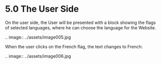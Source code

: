 5.0 The User Side
================================

On the user side, the User will be presented with a block showing the flags of selected languages, where he can choose the language for the Website.

.. image:: ../assets/image005.jpg

When the user clicks on the French flag, the text changes to French:

.. image:: ../assets/image006.jpg